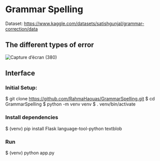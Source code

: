 # Grammar Spelling 
Dataset: https://www.kaggle.com/datasets/satishgunjal/grammar-correction/data

## The different types of error
![Capture d’écran (380)](https://github.com/RahmaHaouas/GrammarSpelling/assets/93491702/66b82cdf-77f8-495b-95b1-600b4880986c)

## Interface
### Initial Setup:
$ git clone https://github.com/RahmaHaouas/GrammarSpelling.git
$ cd GrammarSpelling
$ python -m venv venv
$ . venv/bin/activate

### Install dependencies
$ (venv) pip install Flask language-tool-python textblob

### Run
$ (venv) python app.py
